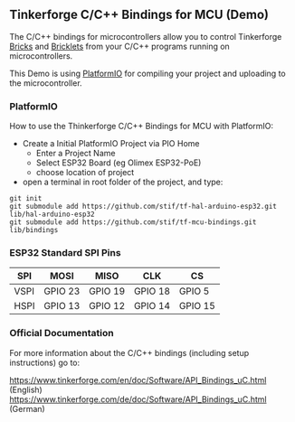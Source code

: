 ## Tinkerforge C/C++ Bindings for MCU (Demo)

The C/C++ bindings for microcontrollers allow you to control Tinkerforge [Bricks](https://www.tinkerforge.com/de/doc/Hardware/Bricks/Bricks.html) and
[Bricklets](https://www.tinkerforge.com/de/doc/Hardware/Bricklets/Bricklets.html) from your C/C++ programs running on microcontrollers.

This Demo is using [PlatformIO](https://platformio.org/) for compiling your project and
uploading to the microcontroller.

### PlatformIO

How to use the Thinkerforge C/C++ Bindings for MCU with PlatformIO:

 * Create a Initial PlatformIO Project via PIO Home
    * Enter a Project Name
    * Select ESP32 Board (eg Olimex ESP32-PoE)
    * choose location of project
 * open a terminal in root folder of the project, and type:
 ```
 git init
 git submodule add https://github.com/stif/tf-hal-arduino-esp32.git lib/hal-arduino-esp32
 git submodule add https://github.com/stif/tf-mcu-bindings.git lib/bindings
 ```

 ### ESP32 Standard SPI Pins

|SPI	|MOSI	   |MISO	   |CLK	   |CS     |
|-----|--------|--------|--------|-------|
|VSPI	|GPIO 23	|GPIO 19	|GPIO 18	|GPIO 5 |
|HSPI	|GPIO 13	|GPIO 12	|GPIO 14	|GPIO 15|

### Official Documentation

For more information about the C/C++ bindings (including setup instructions)
go to:

 https://www.tinkerforge.com/en/doc/Software/API_Bindings_uC.html (English)
 https://www.tinkerforge.com/de/doc/Software/API_Bindings_uC.html (German)
